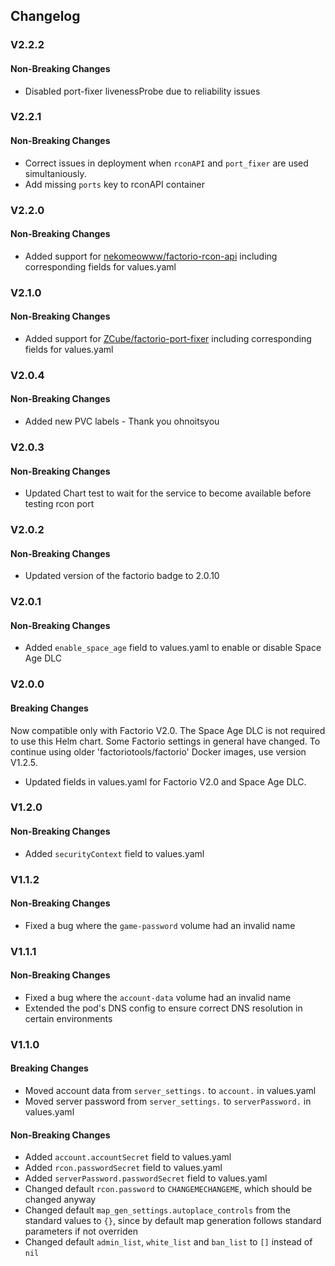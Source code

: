 ## Changelog

### V2.2.2

#### Non-Breaking Changes

- Disabled port-fixer livenessProbe due to reliability issues

### V2.2.1

#### Non-Breaking Changes

- Correct issues in deployment when `rconAPI` and `port_fixer` are used simultaniously.
- Add missing `ports` key to rconAPI container

### V2.2.0

#### Non-Breaking Changes

- Added support for [nekomeowww/factorio-rcon-api](https://github.com/nekomeowww/factorio-rcon-api) including corresponding fields for values.yaml

### V2.1.0

#### Non-Breaking Changes

- Added support for [ZCube/factorio-port-fixer](https://github.com/ZCube/factorio-port-fixer) including corresponding fields for values.yaml

### V2.0.4

#### Non-Breaking Changes

- Added new PVC labels - Thank you ohnoitsyou 

### V2.0.3

#### Non-Breaking Changes

- Updated Chart test to wait for the service to become available before testing rcon port

### V2.0.2

#### Non-Breaking Changes

- Updated version of the factorio badge to 2.0.10

### V2.0.1

#### Non-Breaking Changes

- Added `enable_space_age` field to values.yaml to enable or disable Space Age DLC

### V2.0.0

#### Breaking Changes

Now compatible only with Factorio V2.0.
The Space Age DLC is not required to use this Helm chart.
Some Factorio settings in general have changed.
To continue using older 'factoriotools/factorio' Docker images, use version V1.2.5.

- Updated fields in values.yaml for Factorio V2.0 and Space Age DLC.

### V1.2.0

#### Non-Breaking Changes

- Added `securityContext` field to values.yaml

### V1.1.2

#### Non-Breaking Changes

- Fixed a bug where the `game-password` volume had an invalid name

### V1.1.1

#### Non-Breaking Changes

- Fixed a bug where the `account-data` volume had an invalid name
- Extended the pod's DNS config to ensure correct DNS resolution in certain
  environments

### V1.1.0

#### Breaking Changes

- Moved account data from `server_settings.` to `account.` in values.yaml
- Moved server password from `server_settings.` to `serverPassword.` in values.yaml

#### Non-Breaking Changes

- Added `account.accountSecret` field to values.yaml
- Added `rcon.passwordSecret` field to values.yaml
- Added `serverPassword.passwordSecret` field to values.yaml
- Changed default `rcon.password` to `CHANGEMECHANGEME`, which should be changed anyway
- Changed default `map_gen_settings.autoplace_controls` from the standard values to `{}`, since by default map
  generation follows standard parameters if not overriden
- Changed default `admin_list`, `white_list` and `ban_list` to `[]` instead of `nil`
